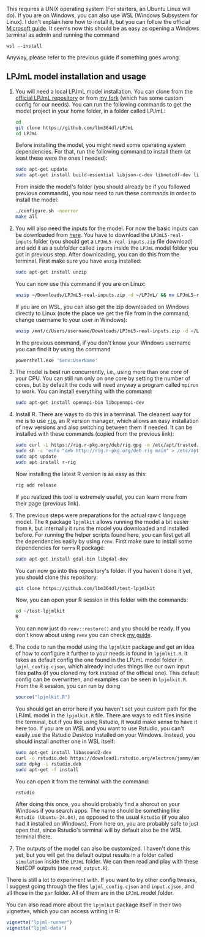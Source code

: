 This requires a UNIX operating system (For starters, an Ubuntu Linux will do).
If you are on Windows, you can also use WSL (Windows Subsystem for Linux).
I don't explain here how to install it, but you can follow the official
[Microsoft guide](https://learn.microsoft.com/en-us/windows/wsl/install).
It seems now this should be as easy as opening a Windows terminal as admin
and running the command 
```
wsl --install
```
Anyway, please refer to the previous guide if something goes wrong.

## LPJmL model installation and usage

1. You will need a local LPJmL model installation. You can clone from the
    [official LPJmL repository](https://github.com/PIK-LPJmL/LPJmL) or from
    [my fork](https://github.com/lbm364dl/LPJmL) (which has some custom config
    for our needs). You can run the following commands to get the model project
    in your home folder, in a folder called LPJmL:
    ```bash
    cd
    git clone https://github.com/lbm364dl/LPJmL
    cd LPJmL
    ```
    Before installing the model, you might need some operating system
    dependencies. For that, run the following command to install them (at
    least these were the ones I needed):
    ```bash
    sudo apt-get update
    sudo apt-get install build-essential libjson-c-dev libnetcdf-dev libudunits2-dev
    ```
    From inside the model's folder (you should already be if you followed
    previous commands), you now need to run these commands in order to install
    the model:
    ```bash
    ./configure.sh -noerror
    make all
    ```

2. You will also need the inputs for the model. For now the basic inputs
    can be downloaded from
    [here](https://saco.csic.es/s/nrJ3JGPZyZeQMW8?path=%2FData).
    You have to download the `LPJmL5-real-inputs` folder (you should get a
    `LPJmL5-real-inputs.zip` file download) and add it as a subfolder called
    `inputs` inside the `LPJmL` model folder you got in previous step. After
    downloading, you can do this from the terminal. First make sure you have
    `unzip` installed:
    ```bash
    sudo apt-get install unzip
    ```
    You can now use this command if you are on Linux:
    ```bash
    unzip ~/Downloads/LPJmL5-real-inputs.zip -d ~/LPJmL/ && mv LPJmL5-real-inputs inputs
    ```
    If you are on WSL, you can also get the zip downloaded on Windows directly
    to Linux (note the place we get the file from in the command, change
    username to your user in Windows):
    ```bash
    unzip /mnt/c/Users/username/Downloads/LPJmL5-real-inputs.zip -d ~/LPJmL/ && mv LPJmL5-real-inputs inputs
    ```
    In the previous command, if you don't know your Windows username you can
    find it by using the command
    ```bash
    powershell.exe '$env:UserName'
    ```

3. The model is best run concurrently, i.e., using more than one core
    of your CPU. You can still run only on one core by setting the number of
    cores, but by default the code will need anyway a program called `mpirun`
    to work. You can install everything with the command:
    ```bash
    sudo apt-get install openmpi-bin libopenmpi-dev
    ```

4. Install R. There are ways to do this in a terminal. The cleanest way for
    me is to use [`rig`](https://github.com/r-lib/rig), an R version manager,
    which allows an easy installation of new versions and also switching
    between them if needed. It can be installed with these commands (copied
    from the previous link):
    ```bash
    sudo curl -L https://rig.r-pkg.org/deb/rig.gpg -o /etc/apt/trusted.gpg.d/rig.gpg
    sudo sh -c 'echo "deb http://rig.r-pkg.org/deb rig main" > /etc/apt/sources.list.d/rig.list'
    sudo apt update
    sudo apt install r-rig
    ```
    Now installing the latest R version is as easy as this:
    ```bash
    rig add release
    ```
    If you realized this tool is extremely useful, you can learn more from
    their page (previous link).

5. The previous steps were preparations for the actual raw `C` language model.
    The `R` package `lpjmlkit` allows running the model a bit easier from `R`,
    but internally it runs the model you downloaded and installed before. For
    running the helper scripts found here, you can first get all the
    dependencies easily by using `renv`. First make sure to install some
    dependencies for `terra` R package:
    ```bash
    sudo apt-get install gdal-bin libgdal-dev
    ```
    You can now go into this repository's folder. If you haven't done it yet,
    you should clone this repository:
    ```bash
    git clone https://github.com/lbm364dl/test-lpjmlkit
    ```
    Now, you can open your R session in this folder with the commands:
    ```bash
    cd ~/test-lpjmlkit
    R
    ```
    You can now just do `renv::restore()` and you should be ready. If you
    don't know about using `renv` you can check
    [my guide](https://eduaguilera.github.io/WHEP/articles/workflow-intro.html#virtual-environments-with-renv).

6. The code to run the model using the `lpjmlkit` package and get an idea of
    how to configure it further to your needs is found in `lpjmlkit.R`. It
    takes as default config the one found in the LPJmL model folder in
    `lpjml_config.cjson`, which already includes things like our own input
    files paths (if you cloned my fork instead of the official one). This
    default config can be overwritten, and examples can be seen in
    `lpjmlkit.R`. From the R session, you can run by doing
    ```r
    source("lpjmlkit.R")
    ```
    You should get an error here if you haven't set your custom path for the
    LPJmL model in the `lpjmlkit.R` file. There are ways to edit files inside
    the terminal, but if you like using Rstudio, it would make sense to have
    it here too. If you are on WSL and you want to use Rstudio, you can't
    easily use the Rstudio Desktop installed on your Windows. Instead, you
    should install another one in WSL itself:
    ```bash
    sudo apt-get install libasound2-dev
    curl -o rstudio.deb https://download1.rstudio.org/electron/jammy/amd64/rstudio-2025.05.0-496-amd64.deb
    sudo dpkg -i rstudio.deb
    sudo apt-get -f install
    ```
    You can open it from the terminal with the command:
    ```bash
    rstudio
    ```
    After doing this once, you should probably find a shorcut on your Windows
    if you search apps. The name should be something like
    `Rstudio (Ubuntu-24.04)`, as opposed to the usual `Rstudio` (if you also
    had it installed on Windows). From here on, you are probably safe to just
    open that, since Rstudio's terminal will by default also be the WSL
    terminal there.

7. The outputs of the model can also be customized. I haven't done this yet, but
    you will get the default output results in a folder called `simulation` inside
    the `LPJmL` folder. We can then read and play with these NetCDF outputs (see
    `read_output.R`).

There is still a lot to experiment with. If you want to try other config tweaks,
I suggest going through the files `lpjml_config.cjson` and `input.cjson`, and
all those in the `par` folder. All of them are in the `LPJmL` model folder.

You can also read more about the `lpjmlkit` package itself in their two
vignettes, which you can access writing in R:
```r
vignette("lpjml-runner")
vignette("lpjml-data")
```
